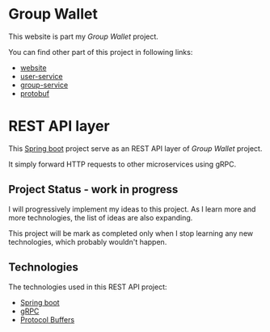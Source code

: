 # Group Wallet

This website is part my _Group Wallet_ project.

You can find other part of this project in following links:
- [website](https://github.com/chai-weijian/group-wallet.website)
- [user-service](https://github.com/chai-weijian/group-wallet.user-service)
- [group-service](https://github.com/chai-weijian/group-wallet.group-service)
- [protobuf](https://github.com/chai-weijian/group-wallet.protobuf)

# REST API layer

This [Spring boot](https://spring.io/) project serve as an REST API layer of _Group Wallet_ project.  

It simply forward HTTP requests to other microservices using gRPC. 

## Project Status - work in progress

I will progressively implement my ideas to this project. As I learn more and more technologies, the list of ideas are also expanding.

This project will be mark as completed only when I stop learning any new technologies, which probably wouldn't happen.

## Technologies

The technologies used in this REST API project:
- [Spring boot](https://spring.io/)
- [gRPC](https://grpc.io/)
- [Protocol Buffers](https://developers.google.com/protocol-buffers)